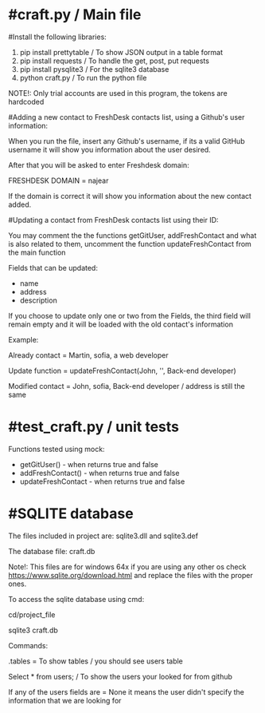 <h1>#craft.py / Main file</h1>

#Install the following libraries:
1. pip install prettytable / To show JSON output in a table format
2. pip install requests / To handle the get, post, put requests
3. pip install pysqlite3 / For the sqlite3 database 
4. python craft.py / To run the python file

NOTE!: Only trial accounts are used in this program, the tokens are hardcoded


#Adding a new contact to FreshDesk contacts list, using a Github's user information:

When you run the file, insert any Github's username, if its a valid GitHub username it will show you information about the user desired.

After that you will be asked to enter Freshdesk domain:

FRESHDESK DOMAIN = najear

If the domain is correct it will show you information about the new contact added.

#Updating a contact from FreshDesk contacts list using their ID:

You may comment the the functions getGitUser, addFreshContact and what is also related to them, uncomment the function updateFreshContact from the main function

Fields that can be updated:
 * name
 * address
 * description 
 
 If you choose to update only one or two from the Fields, the third field will remain empty and it will be loaded with the old contact's information
 
 Example: 
 
 Already contact = Martin, sofia, a web developer
 
 Update function = updateFreshContact(John, '', Back-end developer)
 
 Modified contact = John, sofia, Back-end developer / address is still the same
 
 <h1>#test_craft.py / unit tests</h1>
 
 Functions tested using mock:
 * getGitUser() - when returns true and false
 * addFreshContact() - when returns true and false
 * updateFreshContact - when returns true and false
 
 
<h1>#SQLITE database</h1>
The files included in project are: sqlite3.dll and sqlite3.def

The database file: craft.db

Note!: This files are for windows 64x if you are using any other os check https://www.sqlite.org/download.html and replace the files with the proper ones.

To access the sqlite database using cmd:

cd/project_file

sqlite3 craft.db 

Commands:

.tables = To show tables / you should see users table

Select * from users; / To show the users your looked for from github

If any of the users fields are = None it means the user didn't specify the information that we are looking for 





